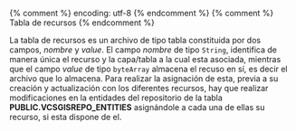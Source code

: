 {% comment %} encoding: utf-8 {% endcomment %}
{% comment %} Tabla de recursos {% endcomment %} 

La tabla de recursos es un archivo de tipo tabla constituida por dos campos, *nombre* y *value*.
El campo *nombre* de tipo ```String```, identifica de manera única el recurso y la capa/tabla a la 
cual esta asociada, mientras que el campo *value* de tipo ```byteArray``` almacena el recuso en sí,
es decir el archivo que lo almacena. Para realizar la asignación de esta, previa a su creación y 
actualización con los diferentes recursos, hay que realizar modificaciones en la entidades del 
repositorio de la tabla **PUBLIC.VCSGISREPO_ENTITIES** asignándole a cada una de ellas su recurso, si
esta dispone de el. 